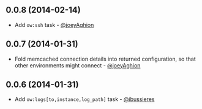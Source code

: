 0.0.8 (2014-02-14)
-----

* Add `ow:ssh` task - [@joeyAghion](https://github.com/joeyAghion)

0.0.7 (2014-01-31)
-----

* Fold memcached connection details into returned configuration, so that other environments might connect - [@joeyAghion](https://github.com/joeyAghion)

0.0.6 (2014-01-31)
-----

* Add `ow:logs[to,instance,log_path]` task - [@ibussieres](https://github.com/ibussieres)
